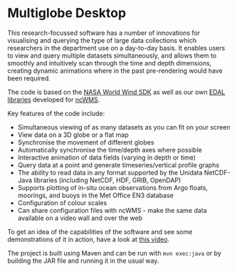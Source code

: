 Multiglobe Desktop
==================

This research-focussed software has a number of innovations for visualising and querying the type of large data collections which researchers in the department use on a day-to-day basis. It enables users to view and query multiple datasets simultaneously, and allows them to smoothly and intuitively scan through the time and depth dimensions, creating dynamic animations where in the past pre-rendering would have been required.

The code is based on the [NASA World Wind SDK](http://worldwind.arc.nasa.gov/java/) as well as our own [EDAL libraries](https://github.com/Reading-eScience-Centre/edal-java) developed for [ncWMS](https://github.com/Reading-eScience-Centre/ncwms).

Key features of the code include:

* Simultaneous viewing of as many datasets as you can fit on your screen
* View data on a 3D globe or a flat map
* Synchronise the movement of different globes
* Automatically synchronise the time/depth axes where possible
* Interactive animation of data fields (varying in depth or time)
* Query data at a point and generate timeseries/vertical profile graphs
* The ability to read data in any format supported by the Unidata NetCDF-Java libraries (including NetCDF, HDF, GRIB, OpenDAP)
* Supports plotting of in-situ ocean observations from Argo floats, moorings, and buoys in the Met Office EN3 database
* Configuration of colour scales
* Can share configuration files with ncWMS - make the same data available on a video wall and over the web

To get an idea of the capabilities of the software and see some demonstrations of it in action, have a look at [this video](https://www.youtube.com/watch?v=aUWD8J6xyms).

The project is built using Maven and can be run with `mvn exec:java` or by building the JAR file and running it in the usual way.
